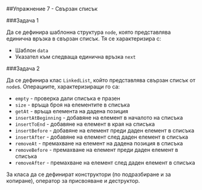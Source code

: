 ##Упражнение 7 - Свързан списък

###Задача 1

Да се дефинира шаблонна структура ```node```, която представлява единична връзка в свързан списък. Тя се характеризира с:

* Шаблон ```data```
* Указател към следваща единична връзка ```next```

###Задача 2

Да се дефинира клас ```LinkedList```, който представлява свързан списък от ```node```s. Операциите, характеризиращи го са:

* ```empty``` - проверка дали списъка е празен
* ```size``` - връща броя на елементите в списъка
* ```getAt``` - връща елемента на дадена позиция
* ```insertAtBeginning``` - добавяне на елемент в началото на списъка
* ```insertToEnd``` - добавяне на елемент в края на списъка
* ```insertBefore``` - добавяне на елемент преди даден елемент в списъка
* ```insertAfter``` - добавяне на елемент след даден елемент в списъка
* ```removeAt``` - премахване на елемент на дадена позиция в списъка
* ```removeBefore``` - премахване на елемент преди даден елемент в списъка
* ```removeAfter``` - премахване на елемент след даден елемент в списъка

За класа да се дефинират конструктори (по подразбиране и за копиране), оператор за присвояване и деструктор.
